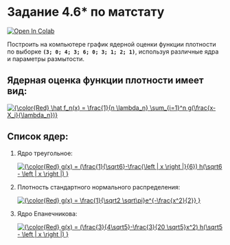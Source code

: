 # Задание 4.6* по матстату

[![Open In Colab](https://colab.research.google.com/assets/colab-badge.svg)](https://colab.research.google.com/drive/1Zv0obYLjNv6YgKnjLd_JzPJZRUh1BzCh?usp=sharing)

Построить на компьютере график ядерной оценки
функции плотности по выборке
**`(3; 0; 4; 3; 6; 0; 3; 1; 2; 1)`**, используя различные ядра и
параметры размытости.

## Ядерная оценка функции плотности имеет вид:

<a href="https://www.codecogs.com/eqnedit.php?latex={\color{Red}&space;\hat&space;f_n(x)&space;=&space;\frac{1}{n&space;\lambda_n}&space;\sum_{i=1}^n&space;g(\frac{x-X_i}{\lambda_n})}" target="_blank"><img src="https://latex.codecogs.com/gif.latex?{\color{Red}&space;\hat&space;f_n(x)&space;=&space;\frac{1}{n&space;\lambda_n}&space;\sum_{i=1}^n&space;g(\frac{x-X_i}{\lambda_n})}" title="{\color{Red} \hat f_n(x) = \frac{1}{n \lambda_n} \sum_{i=1}^n g(\frac{x-X_i}{\lambda_n})}" /></a>

## Список ядер:

1. Ядро треугольное:

    <a href="https://www.codecogs.com/eqnedit.php?latex={\color{Red}&space;g(x)&space;=&space;(\frac{1}{\sqrt6}-\frac{\left&space;|&space;x&space;\right&space;|}{6})&space;h(\sqrt6&space;-&space;\left&space;|&space;x&space;\right&space;|)&space;}" target="_blank"><img src="https://latex.codecogs.com/gif.latex?{\color{Red}&space;g(x)&space;=&space;(\frac{1}{\sqrt6}-\frac{\left&space;|&space;x&space;\right&space;|}{6})&space;h(\sqrt6&space;-&space;\left&space;|&space;x&space;\right&space;|)&space;}" title="{\color{Red} g(x) = (\frac{1}{\sqrt6}-\frac{\left | x \right |}{6}) h(\sqrt6 - \left | x \right |) }" /></a>

2. Плотность стандартного нормального распределения:

    <a href="https://www.codecogs.com/eqnedit.php?latex={\color{Red}&space;g(x)&space;=&space;\frac{1}{\sqrt2&space;\sqrt\pi}e^{-\frac{x^2}{2}}&space;}" target="_blank"><img src="https://latex.codecogs.com/gif.latex?{\color{Red}&space;g(x)&space;=&space;\frac{1}{\sqrt2&space;\sqrt\pi}e^{-\frac{x^2}{2}}&space;}" title="{\color{Red} g(x) = \frac{1}{\sqrt2 \sqrt\pi}e^{-\frac{x^2}{2}} }" /></a>

3. Ядро Епанечникова:

    <a href="https://www.codecogs.com/eqnedit.php?latex={\color{Red}&space;g(x)&space;=&space;(\frac{3}{4\sqrt5}-\frac{3}{20&space;\sqrt5}x^2)&space;h(\sqrt5&space;-&space;\left&space;|&space;x&space;\right&space;|)&space;}" target="_blank"><img src="https://latex.codecogs.com/gif.latex?{\color{Red}&space;g(x)&space;=&space;(\frac{3}{4\sqrt5}-\frac{3}{20&space;\sqrt5}x^2)&space;h(\sqrt5&space;-&space;\left&space;|&space;x&space;\right&space;|)&space;}" title="{\color{Red} g(x) = (\frac{3}{4\sqrt5}-\frac{3}{20 \sqrt5}x^2) h(\sqrt5 - \left | x \right |) }" /></a>
